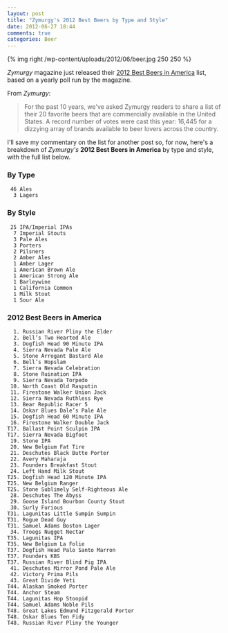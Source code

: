 ```yaml
---
layout: post
title: "Zymurgy's 2012 Best Beers by Type and Style"
date: 2012-06-27 18:44
comments: true
categories: Beer
---
```


{% img right /wp-content/uploads/2012/06/beer.jpg 250 250 %}

_Zymurgy_ magazine just released their [2012 Best Beers in America](http://www.homebrewersassociation.org/pages/community/news/show?title=2012-best-beers-in-america) list, based on a yearly poll run by the magazine.

From _Zymurgy_:
> For the past 10 years, we've asked Zymurgy readers to share a list of their 20 favorite beers that are commercially available in the United States. A record number of votes were cast this year: 16,445 for a dizzying array of brands available to beer lovers across the country.

I'll save my commentary on the list for another post so, for now, here's a breakdown of _Zymurgy's_ **2012 Best Beers in America** by type and style, with the full list below.

### By Type
	 46 Ales
	  3 Lagers

### By Style
	 25 IPA/Imperial IPAs
	  7 Imperial Stouts
	  3 Pale Ales
	  3 Porters
	  2 Pilsners
	  2 Amber Ales
	  1 Amber Lager
	  1 American Brown Ale
	  1 American Strong Ale
	  1 Barleywine
	  1 California Common
	  1 Milk Stout
	  1 Sour Ale

### 2012 Best Beers in America
	  1. Russian River Pliny the Elder
	  2. Bell’s Two Hearted Ale
	  3. Dogfish Head 90 Minute IPA
	  4. Sierra Nevada Pale Ale
	  5. Stone Arrogant Bastard Ale
	  6. Bell’s Hopslam
	  7. Sierra Nevada Celebration
	  8. Stone Ruination IPA
	  9. Sierra Nevada Torpedo
	 10. North Coast Old Rasputin
	 11. Firestone Walker Union Jack
	 12. Sierra Nevada Ruthless Rye
	 13. Bear Republic Racer 5
	 14. Oskar Blues Dale’s Pale Ale
	 15. Dogfish Head 60 Minute IPA
	 16. Firestone Walker Double Jack
	T17. Ballast Point Sculpin IPA
	T17. Sierra Nevada Bigfoot
	 19. Stone IPA
	 20. New Belgium Fat Tire
	 21. Deschutes Black Butte Porter
	 22. Avery Maharaja
	 23. Founders Breakfast Stout
	 24. Left Hand Milk Stout
	T25. Dogfish Head 120 Minute IPA
	T25. New Belgium Ranger
	T25. Stone Sublimely Self-Righteous Ale
	 28. Deschutes The Abyss
	 29. Goose Island Bourbon County Stout
	 30. Surly Furious
	T31. Lagunitas Little Sumpin Sumpin
	T31. Rogue Dead Guy
	T31. Samuel Adams Boston Lager
	 34. Troegs Nugget Nectar
	T35. Lagunitas IPA
	T35. New Belgium La Folie
	T37. Dogfish Head Palo Santo Marron
	T37. Founders KBS
	T37. Russian River Blind Pig IPA
	 41. Deschutes Mirror Pond Pale Ale
	 42. Victory Prima Pils
	 43. Great Divide Yeti
	T44. Alaskan Smoked Porter
	T44. Anchor Steam
	T44. Lagunitas Hop Stoopid
	T44. Samuel Adams Noble Pils
	T48. Great Lakes Edmund Fitzgerald Porter
	T48. Oskar Blues Ten Fidy
	T48. Russian River Pliny the Younger
